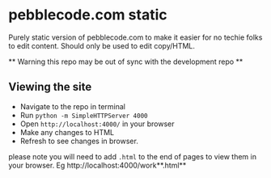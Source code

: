 # pebblecode.com static

Purely static version of pebblecode.com to make it easier for no techie folks to edit content. Should only be used to edit copy/HTML. 

** Warning this repo may be out of sync with the development repo **

## Viewing the site

* Navigate to the repo in terminal
* Run `python -m SimpleHTTPServer 4000`
* Open `http://localhost:4000/` in your browser
* Make any changes to HTML
* Refresh to see changes in browser.

please note you will need to add `.html` to the end of pages to view them in your browser. Eg http://localhost:4000/work**.html**

